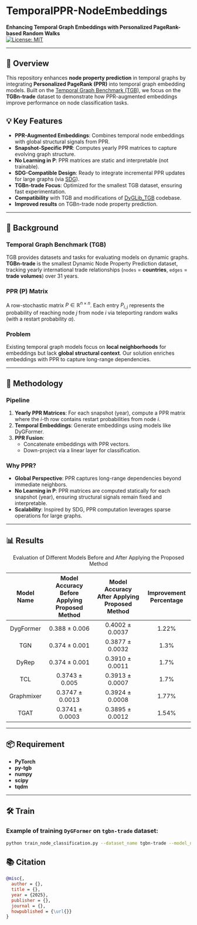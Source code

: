 # TemporalPPR-NodeEmbeddings  
**Enhancing Temporal Graph Embeddings with Personalized PageRank-based Random Walks**  
[![License: MIT](https://img.shields.io/badge/License-MIT-yellow.svg)](https://opensource.org/licenses/MIT)

---

## 📄 Overview  
This repository enhances **node property prediction** in temporal graphs by integrating **Personalized PageRank (PPR)** into temporal graph embedding models. Built on the [Temporal Graph Benchmark (TGB)](https://tgb.complexdatalab.com/), we focus on the **TGBn-trade** dataset to demonstrate how PPR-augmented embeddings improve performance on node classification tasks.

## 💡 Key Features  
- **PPR-Augmented Embeddings**: Combines temporal node embeddings with global structural signals from PPR.  
- **Snapshot-Specific PPR**: Computes yearly PPR matrices to capture evolving graph structure.  
- **No Learning in P**: PPR matrices are static and interpretable (not trainable).  
- **SDG-Compatible Design**: Ready to integrate incremental PPR updates for large graphs (via [SDG](https://github.com/DongqiFu/SDG)).  
- **TGBn-trade Focus**: Optimized for the smallest TGB dataset, ensuring fast experimentation.      
- **Compatibility** with TGB and modifications of [DyGLib_TGB](https://github.com/yule-BUAA/DyGLib_TGB) codebase.
- **Improved results** on TGBn-trade node property prediction.   
---

## 🔄 Background  
### Temporal Graph Benchmark (TGB)  
TGB provides datasets and tasks for evaluating models on dynamic graphs. **TGBn-trade** is the smallest Dynamic Node Property Prediction dataset, tracking yearly international trade relationships (`nodes` = **countries**, `edges` = **trade volumes**) over 31 years.  
### PPR (P) Matrix
A row-stochastic matrix $`P \in \mathbb{R}^{n \times n}`$. Each entry $`P_{i,j}`$ represents the probability of reaching node $`j`$ from node $`i`$ via teleporting random walks (with a restart probability $`\alpha`$).
### Problem  
Existing temporal graph models focus on **local neighborhoods** for embeddings but lack **global structural context**. Our solution enriches embeddings with PPR to capture long-range dependencies.  

---

## 📖 Methodology  
### Pipeline  
1. **Yearly PPR Matrices**: For each snapshot (year), compute a PPR matrix where the *i*-th row contains restart probabilities from node *i*.  
2. **Temporal Embeddings**: Generate embeddings using models like DyGFormer.  
3. **PPR Fusion**:  
   - Concatenate embeddings with PPR vectors.  
   - Down-project via a linear layer for classification.  
### Why PPR?  
- **Global Perspective**: PPR captures long-range dependencies beyond immediate neighbors.
- **No Learning in P**: PPR matrices are computed statically for each snapshot (year), ensuring structural signals remain fixed and interpretable.
- **Scalability**: Inspired by SDG, PPR computation leverages sparse operations for large graphs. 

---

## 📊 Results

<p align="center">Evaluation of Different Models Before and After Applying the Proposed Method</p>

| Model Name   | Model Accuracy Before Applying Proposed Method | Model Accuracy After Applying Proposed Method | Improvement Percentage |
|:--------------:|:-----------------------------------------------:|:---------------------------------------------:|:----------------------:|
| DygFormer    | 0.388 ± 0.006                                  | 0.4002 ± 0.0037                              | 1.22%                  |
| TGN          | 0.374 ± 0.001                                  | 0.3877 ± 0.0032                             | 1.3%                   |
| DyRep        | 0.374 ± 0.001                                  | 0.3910 ± 0.0011                             | 1.7%                   |
| TCL          | 0.3743 ± 0.005                                | 0.3913 ± 0.0007                             | 1.7%                   |
| Graphmixer   | 0.3747 ± 0.0013                                | 0.3924 ± 0.0008                             | 1.77%                  |
| TGAT         | 0.3741 ± 0.0003                                | 0.3895 ± 0.0012                             | 1.54%                  |

---

## 📦 Requirement 
- **PyTorch**
- **py-tgb**
- **numpy**
- **scipy**
- **tqdm**
---

## 🛠️ Train  
### Example of training `DyGFormer` on `tgbn-trade` dataset: 
```bash  
python train_node_classification.py --dataset_name tgbn-trade --model_name DyGFormer --patch_size 2 --max_input_sequence_length 64 --num_runs 5 --gpu 0
```
## 📚 Citation
```bibtex
@misc{,
  author = {},
  title = {},
  year = {2025},
  publisher = {},
  journal = {},
  howpublished = {\url{}}
}
```
